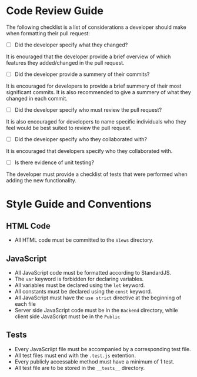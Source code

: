 # Code Review Guide

The following checklist is a list of considerations a developer should make when formatting their pull request:

- [ ] Did the developer specify what they changed?

It is enouraged that the developer provide a brief overview of which features they added/changed in the pull request.

- [ ] Did the developer provide a summery of their commits?

It is encouraged for developers to provide a brief summery of their most significant commits. It is also recommended to give a summery of what they changed in each commit.

- [ ] Did the developer specify who must review the pull request?

It is also encouraged for developers to name specific individuals who they feel would be best suited to review the pull request. 

- [ ] Did the developer specify who they collaborated with?

It is encouraged that developers specify who they collaborated with. 

- [ ] Is there evidence of unit testing?

The developer must provide a checklist of tests that were performed when adding the new functionality. 

# Style Guide and Conventions

## HTML Code

* All HTML code must be committed to the `Views` directory.

## JavaScript

* All JavaScript code must be formatted according to StandardJS.
* The `var` keyword is forbidden for declaring variables.
* All variables must be declared using the `let` keyword.
* All constants must be declared using the `const` keyword.
* All JavaScript must have the `use strict` directive at the beginning of each file
* Server side JavaScript code must be in the `Backend` directory, while client side JavaScript must be in the `Public`

## Tests 
* Every JavaScriipt file must be accompanied by a corresponding test file.
* All test files must end with the `.test.js` extention.
* Every publicly accessable method must have a minimum of 1 test.
* All test file are to be stored in the `__tests__` directory.